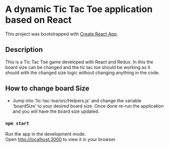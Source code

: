 # A dynamic Tic Tac Toe application based on React

This project was bootstrapped with [Create React App](https://github.com/facebook/create-react-app).

## Description

This is a Tic Tac Toe game developed with React and Redux. In this the board size can be changed and the tic tac toe should be working as it should with the changed size logic without changing anything in the code.

## How to change board Size

- Jump into 'tic-tac-toe/src/Helpers.js' and change the variable 'boardSize' to your desired board size. Once done re-run the application and you will have the board size updated.

### `npm start`

Run the app in the development mode.\
Open [http://localhost:3000](http://localhost:3000) to view it in your browser.

